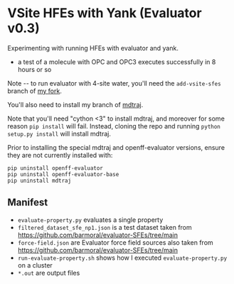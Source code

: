 # VSite HFEs with Yank (Evaluator v0.3)

Experimenting with running HFEs with evaluator and yank.

- a test of a molecule with OPC and OPC3 executes successfully in 8 hours or so

Note -- to run evaluator with 4-site water, you'll need the `add-vsite-sfes` branch of [my fork](https://github.com/lilyminium/openff-evaluator).

You'll also need to install my branch of [mdtraj](https://github.com/lilyminium/mdtraj/tree/v1.9.8-fix-integer).

Note that you'll need "cython <3" to install mdtraj, and moreover for some reason `pip install` will fail. Instead, cloning the repo and running `python setup.py install` will install mdtraj.

Prior to installing the special mdtraj and openff-evaluator versions, ensure they are not currently installed with:

```
pip uninstall openff-evaluator
pip uninstall openff-evaluator-base
pip uninstall mdtraj
```


## Manifest

- `evaluate-property.py` evaluates a single property
- `filtered_dataset_sfe_np1.json` is a test dataset taken from https://github.com/barmoral/evaluator-SFEs/tree/main
- `force-field.json` are Evaluator force field sources also taken from https://github.com/barmoral/evaluator-SFEs/tree/main
- `run-evaluate-property.sh` shows how I executed `evaluate-property.py` on a cluster
- `*.out` are output files

